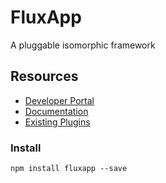 # FluxApp

A pluggable isomorphic framework

## Resources

* [Developer Portal](http://fluxapp.readme.io)
* [Documentation](http://fluxapp.readme.io/v0.1.7/docs)
* [Existing Plugins](http://fluxapp.readme.io/v0.1.7/docs/overview-6)

### Install

`npm install fluxapp --save`
